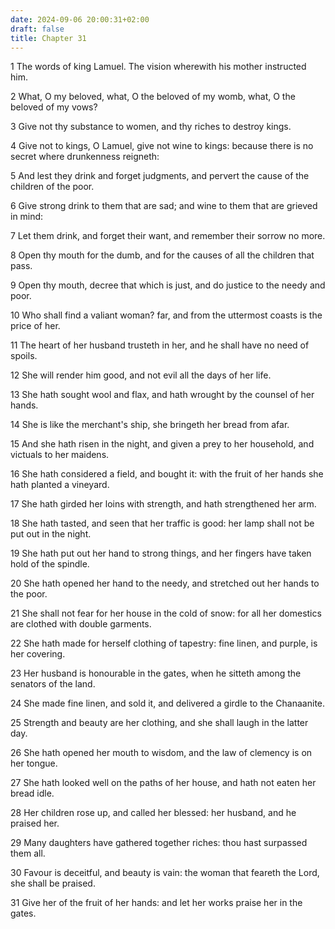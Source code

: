 ```yaml
---
date: 2024-09-06 20:00:31+02:00
draft: false
title: Chapter 31
---
```




1 The words of king Lamuel. The vision wherewith his mother instructed him.

2 What, O my beloved, what, O the beloved of my womb, what, O the beloved of my vows?

3 Give not thy substance to women, and thy riches to destroy kings.

4 Give not to kings, O Lamuel, give not wine to kings: because there is no secret where drunkenness reigneth:

5 And lest they drink and forget judgments, and pervert the cause of the children of the poor.

6 Give strong drink to them that are sad; and wine to them that are grieved in mind:

7 Let them drink, and forget their want, and remember their sorrow no more.

8 Open thy mouth for the dumb, and for the causes of all the children that pass.

9 Open thy mouth, decree that which is just, and do justice to the needy and poor.

10 Who shall find a valiant woman? far, and from the uttermost coasts is the price of her.

11 The heart of her husband trusteth in her, and he shall have no need of spoils.

12 She will render him good, and not evil all the days of her life.

13 She hath sought wool and flax, and hath wrought by the counsel of her hands.

14 She is like the merchant's ship, she bringeth her bread from afar.

15 And she hath risen in the night, and given a prey to her household, and victuals to her maidens.

16 She hath considered a field, and bought it: with the fruit of her hands she hath planted a vineyard.

17 She hath girded her loins with strength, and hath strengthened her arm.

18 She hath tasted, and seen that her traffic is good: her lamp shall not be put out in the night.

19 She hath put out her hand to strong things, and her fingers have taken hold of the spindle.

20 She hath opened her hand to the needy, and stretched out her hands to the poor.

21 She shall not fear for her house in the cold of snow: for all her domestics are clothed with double garments.

22 She hath made for herself clothing of tapestry: fine linen, and purple, is her covering.

23 Her husband is honourable in the gates, when he sitteth among the senators of the land.

24 She made fine linen, and sold it, and delivered a girdle to the Chanaanite.

25 Strength and beauty are her clothing, and she shall laugh in the latter day.

26 She hath opened her mouth to wisdom, and the law of clemency is on her tongue.

27 She hath looked well on the paths of her house, and hath not eaten her bread idle.

28 Her children rose up, and called her blessed: her husband, and he praised her.

29 Many daughters have gathered together riches: thou hast surpassed them all.

30 Favour is deceitful, and beauty is vain: the woman that feareth the Lord, she shall be praised.

31 Give her of the fruit of her hands: and let her works praise her in the gates.

